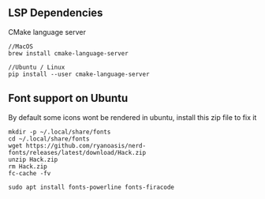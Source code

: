 ## LSP Dependencies

CMake language server
```
//MacOS
brew install cmake-language-server

//Ubuntu / Linux
pip install --user cmake-language-server

```

## Font support on Ubuntu

By default some icons wont be rendered in ubuntu, install this zip file to fix it

```
mkdir -p ~/.local/share/fonts
cd ~/.local/share/fonts
wget https://github.com/ryanoasis/nerd-fonts/releases/latest/download/Hack.zip
unzip Hack.zip
rm Hack.zip
fc-cache -fv

sudo apt install fonts-powerline fonts-firacode

```



